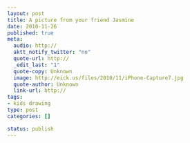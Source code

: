 ```yaml
--- 
layout: post
title: A picture from your friend Jasmine
date: 2010-11-26
published: true
meta: 
  audio: http://
  aktt_notify_twitter: "no"
  quote-url: http://
  _edit_last: "1"
  quote-copy: Unknown
  image: http://eick.us/files/2010/11/iPhone-Capture7.jpg
  quote-author: Unknown
  link-url: http://
tags: 
- kids drawing
type: post
categories: []

status: publish
---
```


